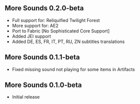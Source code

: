 ## More Sounds 0.2.0-beta

- Full support for: Reliquified Twilight Forest
- More support for: AE2
- Port to Fabric [No Sophisticated Core Support]
- Added JEI support
- Added DE, ES, FR, IT, PT, RU, ZN subtitles translations

## More Sounds 0.1.1-beta

- Fixed missing sound not playing for some items in Artifacts

## More Sounds 0.1.0-beta

- Initial release